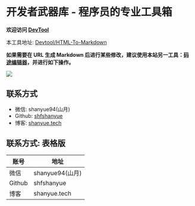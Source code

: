 # 开发者武器库 - 程序员的专业工具箱

**欢迎访问 [DevTool](https://devtool.tech)**

本工具地址: [Devtool/HTML-To-Markdown](http://devtool.tech/html-md)

**如果需要在 URL 生成 Markdown 后进行某些修改，建议使用本站另一工具：[码途编辑器](https://markdown.devtool.tech/app)，并进行如下操作。**

![](https://static.shanyue.tech/images/23-09-21/clipboard-5477.c45893.webp)

## 联系方式

+   微信: shanyue94(山月)
+   Github: [shfshanyue](https://github.com/shfshanyue)
+   博客: [shanyue.tech](https://shanyue.tech)

## 联系方式: 表格版

| 账号   | 地址            |
| ------ | --------------- |
| 微信   | shanyue94(山月) |
| Github | shfshanyue      |
| 博客   | shanyue.tech    |